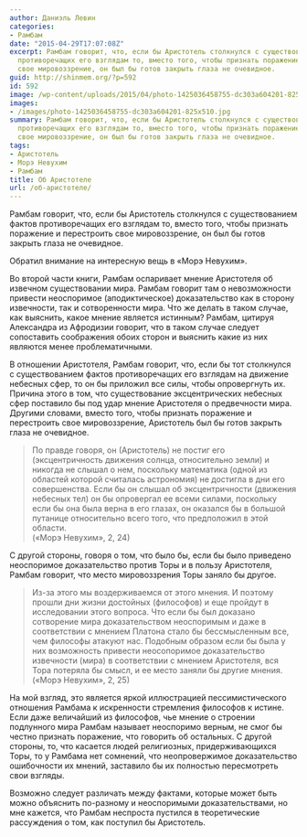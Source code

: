```yaml
---
author: Даниэль Левин
categories:
- Рамбам
date: "2015-04-29T17:07:08Z"
excerpt: Рамбам говорит, что, если бы Аристотель столкнулся с существованием фактов
  противоречащих его взглядам то, вместо того, чтобы признать поражение и перестроить
  свое мировоззрение, он был бы готов закрыть глаза не очевидное.
guid: http://shinmem.org/?p=592
id: 592
image: /wp-content/uploads/2015/04/photo-1425036458755-dc303a604201-825x510.jpg
images:
- /images/photo-1425036458755-dc303a604201-825x510.jpg
summary: Рамбам говорит, что, если бы Аристотель столкнулся с существованием фактов
  противоречащих его взглядам то, вместо того, чтобы признать поражение и перестроить
  свое мировоззрение, он был бы готов закрыть глаза не очевидное.
tags:
- Аристотель
- Морэ Невухим
- Рамбам
title: Об Аристотеле
url: /об-аристотеле/
---
```

Рамбам говорит, что, если бы Аристотель столкнулся с существованием фактов противоречащих его взглядам то, вместо того, чтобы признать поражение и перестроить свое мировоззрение, он был бы готов закрыть глаза не очевидное.<!--more-->

Обратил внимание на интересную вещь в «Морэ Невухим».

Во второй части книги, Рамбам оспаривает мнение Аристотеля об извечном существовании мира. Рамбам говорит там о невозможности привести неоспоримое (аподиктическое) доказательство как в сторону извечности, так и сотворенности мира. Что же делать в таком случае, как выяснить, какое мнение является истинным? Рамбам, цитируя Александра из Афродизии говорит, что в таком случае следует сопоставить соображения обоих сторон и выяснить какие из них являются менее проблематичными.

В отношении Аристотеля, Рамбам говорит, что, если бы тот столкнулся с существованием фактов противоречащих его взглядам на движение небесных сфер, то он бы приложил все силы, чтобы опровергнуть их. Причина этого в том, что существование эксцентрических небесных сфер поставило бы под удар мнение Аристотеля о предвечности мира. Другими словами, вместо того, чтобы признать поражение и перестроить свое мировоззрение, Аристотель был бы готов закрыть глаза не очевидное.

<blockquote class="western">
  <p>
    По правде говоря, он (Аристотель) не постиг его (эксцентричность движения солнца, относительно земли) и никогда не слышал о нем, поскольку математика (одной из областей которой считалась астрономия) не достигла в дни его совершенства. Если бы он слышал об эксцентричности (движения небесных тел) он бы опровергал ее всеми силами, поскольку если бы она была верна в его глазах, он оказался бы в большой путанице относительно всего того, что предположил в этой области.<br /> («Морэ Невухим», 2, 24)
  </p>
</blockquote>

С другой стороны, говоря о том, что было бы, если бы было приведено неоспоримое доказательство против Торы и в пользу Аристотеля, Рамбам говорит, что место мировоззрения Торы заняло бы другое.

<blockquote class="western">
  <p>
    Из-за этого мы воздерживаемся от этого мнения. И поэтому прошли дни жизни достойных (философов) и еще пройдут в исследовании этого вопроса. Что если бы был доказано сотворение мира доказательством неоспоримым и даже в соответствии с мнением Платона стало бы бессмысленным все, чем философы атакуют нас. Подобным образом если бы была у них возможность привести неосопоримое доказательство извечности (мира) в соответствии с мнением Аристотеля, вся Тора потеряла бы смысл, и ее место заняли бы другие мнения.<br /> («Морэ Невухим», 2, 25)
  </p>
</blockquote>

На мой взгляд, это является яркой иллюстрацией пессимистического отношения Рамбама к искренности стремления философов к истине. Если даже величайший из философов, чье мнение о строении подлунного мира Рамбам называет неоспоримо верным, не смог бы честно признать поражение, что говорить об остальных. С другой стороны, то, что касается людей религиозных, придерживающихся Торы, то у Рамбама нет сомнений, что неопровержимое доказательство ошибочности их мнений, заставило бы их полностью пересмотреть свои взгляды.

Возможно следует различать между фактами, которые может быть можно объяснить по-разному и неоспоримыми доказательствами, но мне кажется, что Рамбам неспроста пустился в теоретические рассуждения о том, как поступил бы Аристотель.